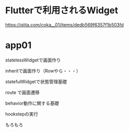 # Flutterで利用されるWidget

https://qiita.com/coka__01/items/dedb569f6357f1b503fd


# app01

statelessWidgetで画面作り

inheritで画面作り（Rowやら・・・）

statefulWidgetで状態管理基礎

route
で画面遷移

behavior動作に関する基礎

hookstepの実行

もろもろ